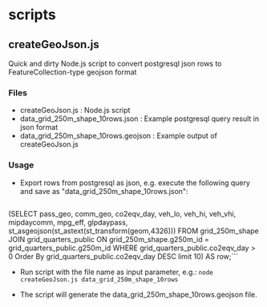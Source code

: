 # scripts

## createGeoJson.js
Quick and dirty Node.js script to convert postgresql json rows to FeatureCollection-type geojson format

### Files
- createGeoJson.js : Node.js script
- data_grid_250m_shape_10rows.json : Example postgresql query result in json format
- data_grid_250m_shape_10rows.geojson : Example output of createGeoJson.js

### Usage
- Export rows from postgresql as json, e.g. execute the following query and save as "data_grid_250m_shape_10rows.json":  
	```SELECT row_to_json(row) FROM 
(SELECT pass_geo, comm_geo, co2eqv_day, veh_lo, veh_hi, veh_vhi, mipdaycomm, mpg_eff, glpdaypass, st_asgeojson(st_astext(st_transform(geom,4326))) FROM grid_250m_shape JOIN grid_quarters_public  ON grid_250m_shape.g250m_id = grid_quarters_public.g250m_id 
WHERE grid_quarters_public.co2eqv_day > 0 Order By grid_quarters_public.co2eqv_day DESC limit 10) 
AS row;```

- Run script with the file name as input parameter, e.g.:
  ```node createGeoJson.js data_grid_250m_shape_10rows```

- The script will generate the data_grid_250m_shape_10rows.geojson file.
